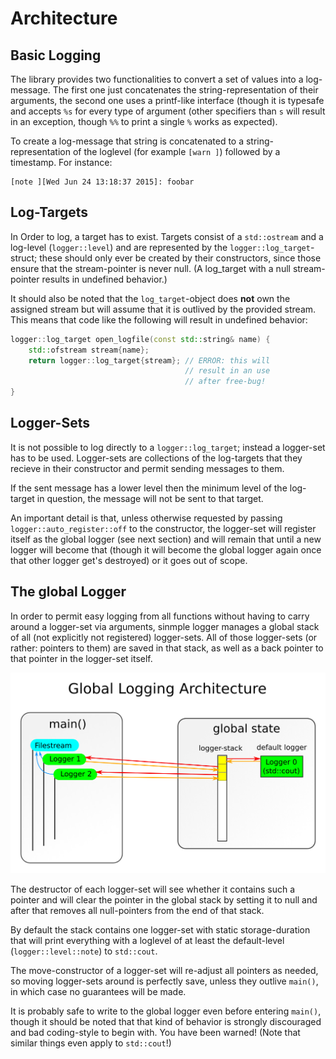 
Architecture
============


Basic Logging
-------------

The library provides two functionalities to convert a set of values into
a log-message. The first one just concatenates the string-representation
of their arguments, the second one uses a printf-like interface (though
it is typesafe and accepts `%s` for every type of argument (other specifiers
than `s` will result in an exception, though `%%` to print a single `%` works
as expected).

To create a log-message that string is concatenated to a string-representation
of the loglevel (for example `[warn ]`) followed by a timestamp. For instance:

```
[note ][Wed Jun 24 13:18:37 2015]: foobar
```

Log-Targets
-----------

In Order to log, a target has to exist. Targets consist of a `std::ostream` and a
log-level (`logger::level`) and are represented by the `logger::log_target`-struct;
these should only ever be created by their constructors, since those ensure that
the stream-pointer is never null. (A log_target with a null stream-pointer results
in undefined behavior.)

It should also be noted that the `log_target`-object does **not** own the assigned
stream but will assume that it is outlived by the provided stream. This means that
code like the following will result in undefined behavior:

```cpp
logger::log_target open_logfile(const std::string& name) {
	std::ofstream stream{name};
	return logger::log_target{stream}; // ERROR: this will
	                                   // result in an use
	                                   // after free-bug!
}
```

Logger-Sets
-----------

It is not possible to log directly to a `logger::log_target`; instead
a logger-set has to be used. Logger-sets are collections of the log-targets
that they recieve in their constructor and permit sending messages to them.

If the sent message has a lower level then the minimum level of the log-target
in question, the message will not be sent to that target.

An important detail is that, unless otherwise requested by passing
`logger::auto_register::off` to the constructor, the logger-set will register
itself as the global logger (see next section) and will remain that until a new
logger will become that (though it will become the global logger again
once that other logger get's destroyed) or it goes out of scope.


The global Logger
-----------------

In order to permit easy logging from all functions without having to carry
around a logger-set via arguments, sinmple logger manages a global stack
of all (not explicitly not registered) logger-sets. All of those logger-sets
(or rather: pointers to them) are saved in that stack, as well as a back pointer
to that pointer in the logger-set itself.

![](architecture_sketch.png)

The destructor of each logger-set will see whether it contains such a pointer and
will clear the pointer in the global stack by setting it to null and after that
removes all null-pointers from the end of that stack.

By default the stack contains one logger-set with static storage-duration that
will print everything with a loglevel of at least the default-level (`logger::level::note`)
to `std::cout`.

The move-constructor of a logger-set will re-adjust all pointers as needed,
so moving logger-sets around is perfectly save, unless they outlive `main()`,
in which case no guarantees will be made.

It is probably safe to write to the global logger even before entering `main()`,
though it should be noted that that kind of behavior is strongly discouraged
and bad coding-style to begin with. You have been warned! (Note that similar
things even apply to `std::cout`!)


